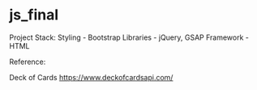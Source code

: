# js_final

Project Stack:
Styling - Bootstrap
Libraries - jQuery, GSAP
Framework - HTML


Reference:

Deck of Cards
https://www.deckofcardsapi.com/